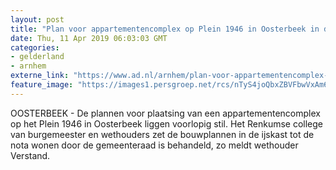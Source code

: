 ```yaml
---
layout: post
title: "Plan voor appartementencomplex op Plein 1946 in Oosterbeek in de ijskast"
date: Thu, 11 Apr 2019 06:03:03 GMT
categories: 
- gelderland 
- arnhem 
externe_link: "https://www.ad.nl/arnhem/plan-voor-appartementencomplex-op-plein-1946-in-oosterbeek-in-de-ijskast~af2a5552/"
feature_image: "https://images1.persgroep.net/rcs/nTyS4joQbxZBVFbwVxAm69Y8BPw/diocontent/103939773/_fitwidth/400/?appId=21791a8992982cd8da851550a453bd7f&quality=0.7"
---
```


OOSTERBEEK - De plannen voor plaatsing van een appartementencomplex op het Plein 1946 in Oosterbeek liggen voorlopig stil. Het Renkumse college van burgemeester en wethouders zet de bouwplannen in de ijskast tot de nota wonen door de gemeenteraad is behandeld, zo meldt wethouder Verstand.
